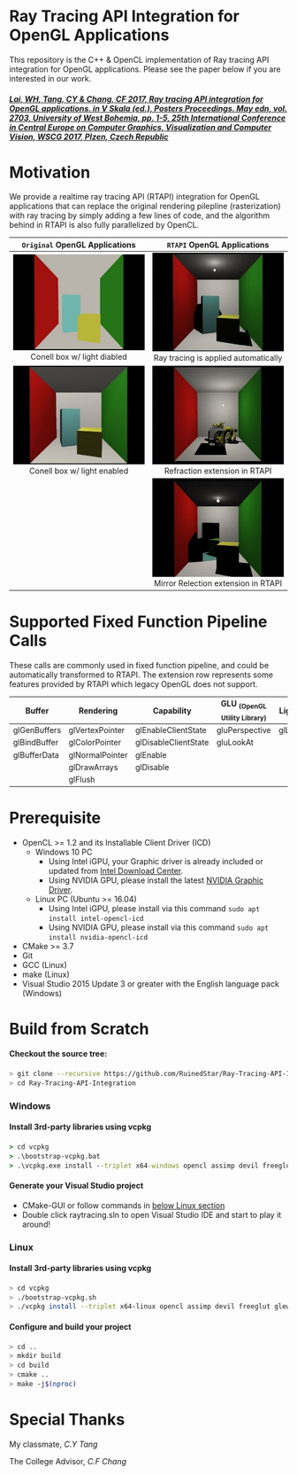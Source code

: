 # Ray Tracing API Integration for OpenGL Applications
This repository is the C++ & OpenCL implementation of Ray tracing API integration for OpenGL applications. Please see the paper below if you are interested in our work.  

##### [Lai, WH, Tang, CY & Chang, CF 2017, *Ray tracing API integration for OpenGL applications*. in V Skala (ed.), Posters Proceedings. May edn, vol. 2703, University of West Bohemia, pp. 1-5, 25th International Conference in Central Europe on Computer Graphics, Visualization and Computer Vision, WSCG 2017, Plzen, Czech Republic](https://scholar.lib.ntnu.edu.tw/en/publications/ray-tracing-api-integration-for-opengl-applications)

# Motivation
We provide a realtime ray tracing API (RTAPI) integration for OpenGL applications that can replace the original rendering pilepline (rasterization) with ray tracing by simply adding a few lines of code, and the algorithm behind in RTAPI is also fully parallelized by OpenCL.

|                 `Original` OpenGL Applications                  |                      `RTAPI` OpenGL Applications                       |
| :-------------------------------------------------------------: | :--------------------------------------------------------------------: |
|  ![img](images/Picture1.jpg) <br/> Conell box w/ light diabled  | ![img](images/Picture2.jpg) <br/> Ray tracing is applied automatically |
| ![img](images/Picture1-2.jpg) <br/> Conell box w/ light enabled |    ![img](images/Picture4.jpg) <br/> Refraction extension in RTAPI     |
|                                                                 | ![img](images/Picture5.jpg) <br/> Mirror Relection extension in RTAPI  |


# Supported Fixed Function Pipeline Calls
These calls are commonly used in fixed function pipeline, and could be automatically transformed to RTAPI. The extension row represents some features provided by RTAPI which legacy OpenGL does not support.

| Buffer       | Rendering       | Capability           | GLU <sub>(OpenGL Utility Library)</sub> | Lighting  | Extension            |
| ------------ | --------------- | -------------------- | --------------------------------------- | --------- | -------------------- |
| glGenBuffers | glVertexPointer | glEnableClientState  | gluPerspective                          | glLightfv | rtMaterialEXT        |
| glBindBuffer | glColorPointer  | glDisableClientState | gluLookAt                               |           | rtBuildAcclStructEXT |
| glBufferData | glNormalPointer | glEnable             |                                         |           |                      |
|              | glDrawArrays    | glDisable            |                                         |           |                      |
|              | glFlush         |                      |                                         |           |                      |

# Prerequisite

* OpenCL >= 1.2 and its Installable Client Driver (ICD)
  * Windows 10 PC
    * Using Intel iGPU, your Graphic driver is already included or updated from [Intel Download Center](https://downloadcenter.intel.com/product/80939).
    * Using NVIDIA GPU, please install the latest [NVIDIA Graphic Driver](https://www.google.com/url?sa=t&rct=j&q=&esrc=s&source=web&cd=&cad=rja&uact=8&ved=2ahUKEwiD2Mb8yvXuAhXGF3IKHe2KDC8QFjACegQIEBAD&url=https%3A%2F%2Fwww.nvidia.com%2FDownload%2Findex.aspx&usg=AOvVaw3QMyvvhtDESOcvPBtma4SH).
  * Linux PC (Ubuntu >= 16.04)
    * Using Intel iGPU, please install via this command `sudo apt install intel-opencl-icd`
    * Using NVIDIA GPU, please install via this command `sudo apt install nvidia-opencl-icd`
* CMake >= 3.7
* Git
* GCC (Linux)
* make (Linux)
* Visual Studio 2015 Update 3 or greater with the English language pack (Windows)

# Build from Scratch
#### Checkout the source tree:
```sh
> git clone --recursive https://github.com/RuinedStar/Ray-Tracing-API-Integration.git
> cd Ray-Tracing-API-Integration
```
### **Windows**
    
#### Install 3rd-party libraries using vcpkg

```cmd 
> cd vcpkg
> .\bootstrap-vcpkg.bat
> .\vcpkg.exe install --triplet x64-windows opencl assimp devil freeglut glew glm
```
#### Generate your Visual Studio project 
* CMake-GUI or follow commands in [below Linux section](#configure-and-build-your-project)
* Double click raytracing.sln to open Visual Studio IDE and start to play it around! 
    
### **Linux**
#### Install 3rd-party libraries using vcpkg
```sh
> cd vcpkg
> ./bootstrap-vcpkg.sh
> ./vcpkg install --triplet x64-linux opencl assimp devil freeglut glew glm
```
#### Configure and build your project
```sh
> cd ..
> mkdir build
> cd build
> cmake ..
> make -j$(nproc)
```
# Special Thanks
My classmate, *C.Y Tang*

The College Advisor,  *C.F Chang* 